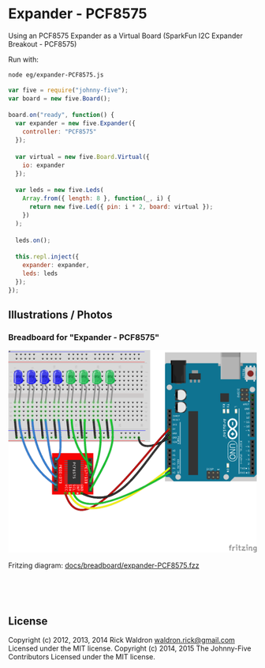 <!--remove-start-->

# Expander - PCF8575


Using an PCF8575 Expander as a Virtual Board (SparkFun I2C Expander Breakout - PCF8575)


Run with:
```bash
node eg/expander-PCF8575.js
```

<!--remove-end-->

```javascript
var five = require("johnny-five");
var board = new five.Board();

board.on("ready", function() {
  var expander = new five.Expander({
    controller: "PCF8575"
  });

  var virtual = new five.Board.Virtual({
    io: expander
  });

  var leds = new five.Leds(
    Array.from({ length: 8 }, function(_, i) {
      return new five.Led({ pin: i * 2, board: virtual });
    })
  );

  leds.on();

  this.repl.inject({
    expander: expander,
    leds: leds
  });
});


```


## Illustrations / Photos


### Breadboard for "Expander - PCF8575"



![docs/breadboard/expander-PCF8575.png](breadboard/expander-PCF8575.png)<br>

Fritzing diagram: [docs/breadboard/expander-PCF8575.fzz](breadboard/expander-PCF8575.fzz)

&nbsp;





&nbsp;

<!--remove-start-->

## License
Copyright (c) 2012, 2013, 2014 Rick Waldron <waldron.rick@gmail.com>
Licensed under the MIT license.
Copyright (c) 2014, 2015 The Johnny-Five Contributors
Licensed under the MIT license.

<!--remove-end-->
